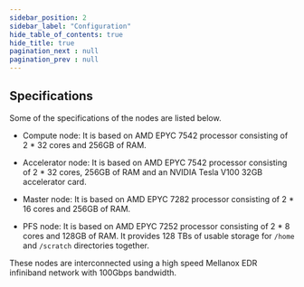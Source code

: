 ```yaml
---
sidebar_position: 2
sidebar_label: "Configuration"
hide_table_of_contents: true
hide_title: true
pagination_next : null
pagination_prev : null
---
```


## Specifications

Some of the specifications of the nodes are listed below.

-   Compute node: It is based on AMD EPYC 7542 processor consisting of 2 * 32 cores and 256GB of RAM.

-   Accelerator node: It is based on AMD EPYC 7542 processor consisting of 2 * 32 cores, 256GB of RAM and an NVIDIA Tesla V100 32GB accelerator card.

-   Master node: It is based on AMD EPYC 7282 processor consisting of 2 * 16 cores and 256GB of RAM.

-   PFS node: It is based on AMD EPYC 7252 processor consisting of 2 * 8 cores and 128GB of RAM. It provides 128 TBs of usable storage for `/home` and `/scratch` directories together.

These nodes are interconnected using a high speed Mellanox EDR infiniband network with 100Gbps bandwidth.
